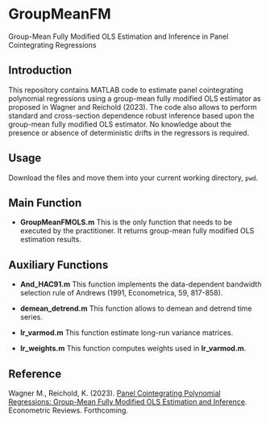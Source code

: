 # GroupMeanFM
Group-Mean Fully Modified OLS Estimation and Inference in Panel Cointegrating Regressions

## Introduction
This repository contains MATLAB code to estimate panel cointegrating polynomial regressions using a group-mean fully modified OLS estimator as proposed in Wagner and Reichold (2023). The code also allows to perform standard and cross-section dependence robust inference based upon the group-mean fully modified OLS estimator. No knowledge about the presence or absence of deterministic drifts in the regressors is required.

## Usage
Download the files and move them into your current working directory, `pwd`.

## Main Function

+ **GroupMeanFMOLS.m**
This is the only function that needs to be executed by the practitioner. It returns group-mean fully modified OLS estimation results. 

## Auxiliary Functions

+ **And_HAC91.m**
This function implements the data-dependent bandwidth selection rule of Andrews (1991, Econometrica, 59, 817-858).

+ **demean_detrend.m**
This function allows to demean and detrend time series.

+ **lr_varmod.m**
This function estimate long-run variance matrices.

+ **lr_weights.m**
This function computes weights used in **lr_varmod.m**.

## Reference
Wagner M., Reichold, K. (2023). [Panel Cointegrating Polynomial Regressions: Group-Mean Fully Modified OLS Estimation and Inference]([https://doi.org/10.48550/arXiv.2204.01373](https://doi.org/10.1080/07474938.2023.2178141)). Econometric Reviews. Forthcoming.
